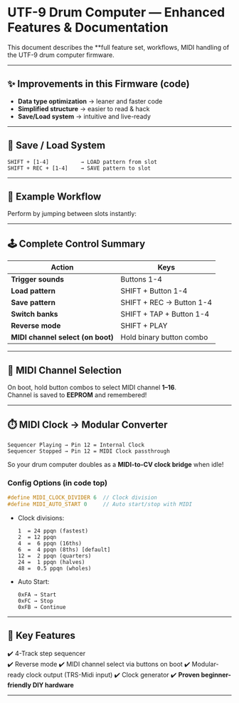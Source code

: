 # UTF-9 Drum Computer — Enhanced Features & Documentation  

This document describes the **full feature set, workflows, MIDI handling of the UTF-9 drum computer firmware.  

---

## ✨ Improvements in this Firmware  (code)

- **Data type optimization** → leaner and faster code  
- **Simplified structure** → easier to read & hack  
- **Save/Load system** → intuitive and live-ready  

---

## 💾 Save / Load System  

```
SHIFT + [1-4]          → LOAD pattern from slot
SHIFT + REC + [1-4]    → SAVE pattern to slot
```


---

## 🚀 Example Workflow  


Perform by jumping between slots instantly:  

---

## 🕹️ Complete Control Summary  

| Action | Keys |
|--------|------|
| **Trigger sounds** | Buttons 1-4 |
| **Load pattern** | SHIFT + Button 1-4 |
| **Save pattern** | SHIFT + REC → Button 1-4 |
| **Switch banks** | SHIFT + TAP + Button 1-4 |
| **Reverse mode** | SHIFT + PLAY |
| **MIDI channel select (on boot)** | Hold binary button combo |

---

## 🎹 MIDI Channel Selection  

On boot, hold button combos to select MIDI channel **1–16**.  
Channel is saved to **EEPROM** and remembered!  

---

## ⏱️ MIDI Clock → Modular Converter  

```
Sequencer Playing → Pin 12 = Internal Clock
Sequencer Stopped → Pin 12 = MIDI Clock passthrough
```

So your drum computer doubles as a **MIDI-to-CV clock bridge** when idle!  

### Config Options (in code top)  
```cpp
#define MIDI_CLOCK_DIVIDER 6  // Clock division
#define MIDI_AUTO_START 0     // Auto start/stop with MIDI
```

- Clock divisions:  
  ```
  1  = 24 ppqn (fastest)
  2  = 12 ppqn
  4  =  6 ppqn (16ths)
  6  =  4 ppqn (8ths) [default]
  12 =  2 ppqn (quarters)
  24 =  1 ppqn (halves)
  48 =  0.5 ppqn (wholes)
  ```

- Auto Start:  
  ```
  0xFA → Start
  0xFC → Stop
  0xFB → Continue
  ```

---

## 🔑 Key Features  

✔️ 4-Track step sequencer  
✔️ Reverse mode
✔️ MIDI channel select via buttons on boot
✔️ Modular-ready clock output  (TRS-Midi input)
✔️ Clock generator
✔️ **Proven beginner-friendly DIY hardware** 

---
